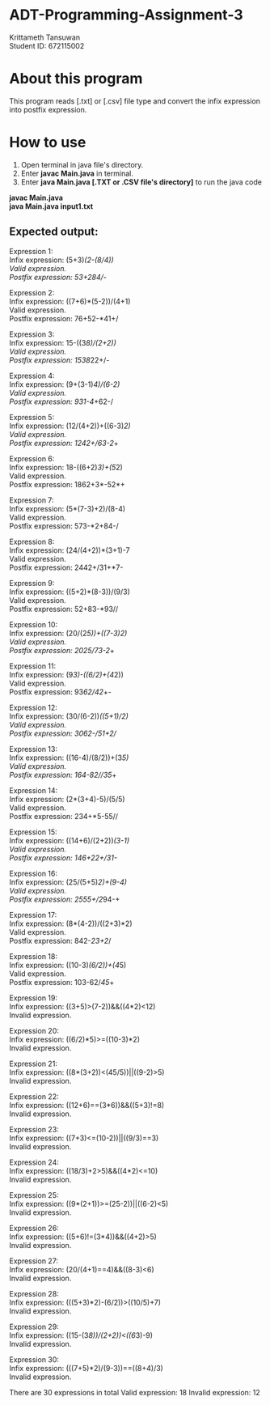 # ADT-Programming-Assignment-3
Krittameth Tansuwan  
Student ID: 672115002

# About this program  
This program reads [.txt] or [.csv] file type and convert the infix expression into postfix expression.  

# How to use  
1. Open terminal in java file's directory.
2. Enter **javac Main.java** in terminal.
3. Enter **java Main.java [.TXT or .CSV file's directory]** to run the java code
  
**javac Main.java**  
**java Main.java input1.txt**  
## Expected output:  
Expression 1:  
Infix expression: (5+3)*(2-(8/4))  
Valid expression.  
Postfix expression: 53+284/-*  
  
Expression 2:  
Infix expression: ((7+6)*(5-2))/(4+1)  
Valid expression.  
Postfix expression: 76+52-*41+/  
  
Expression 3:  
Infix expression: 15-((3*8)/(2+2))  
Valid expression.  
Postfix expression: 1538*22+/-  
  
Expression 4:  
Infix expression: (9+(3-1)*4)/(6-2)  
Valid expression.  
Postfix expression: 931-4*+62-/  
  
Expression 5:  
Infix expression: (12/(4+2))+((6-3)*2)  
Valid expression.  
Postfix expression: 1242+/63-2*+  
  
Expression 6:  
Infix expression: 18-((6+2)*3)+(5*2)  
Valid expression.  
Postfix expression: 1862+3*-52*+  
  
Expression 7:  
Infix expression: (5*(7-3)+2)/(8-4)  
Valid expression.  
Postfix expression: 573-*2+84-/  
  
Expression 8:  
Infix expression: (24/(4+2))*(3+1)-7  
Valid expression.  
Postfix expression: 2442+/31+*7-  
  
Expression 9:  
Infix expression: ((5+2)*(8-3))/(9/3)  
Valid expression.  
Postfix expression: 52+83-*93//  
  
Expression 10:  
Infix expression: (20/(2*5))+((7-3)*2)  
Valid expression.  
Postfix expression: 2025*/73-2*+  
  
Expression 11:  
Infix expression: (9*3)-((6/2)+(4*2))  
Valid expression.  
Postfix expression: 93*62/42*+-  
  
Expression 12:  
Infix expression: (30/(6-2))*((5+1)/2)  
Valid expression.  
Postfix expression: 3062-/51+2/*  
  
Expression 13:  
Infix expression: ((16-4)/(8/2))+(3*5)  
Valid expression.  
Postfix expression: 164-82//35*+  
  
Expression 14:  
Infix expression: (2*(3+4)-5)/(5/5)  
Valid expression.  
Postfix expression: 234+*5-55//  
  
Expression 15:  
Infix expression: ((14+6)/(2+2))*(3-1)  
Valid expression.  
Postfix expression: 146+22+/31-*  
  
Expression 16:  
Infix expression: (25/(5+5)*2)+(9-4)  
Valid expression.  
Postfix expression: 2555+/2*94-+  
  
Expression 17:  
Infix expression: (8*(4-2))/((2+3)*2)  
Valid expression.  
Postfix expression: 842-*23+2*/  
  
Expression 18:  
Infix expression: ((10-3)*(6/2))+(4*5)  
Valid expression.  
Postfix expression: 103-62/*45*+  
  
Expression 19:  
Infix expression: ((3+5)>(7-2))&&((4*2)<12)  
Invalid expression.  
  
Expression 20:  
Infix expression: ((6/2)*5)>=((10-3)*2)  
Invalid expression.  
  
Expression 21:  
Infix expression: ((8*(3+2))<(45/5))||((9-2)>5)  
Invalid expression.  
  
Expression 22:  
Infix expression: ((12+6)==(3*6))&&((5+3)!=8)  
Invalid expression.  
  
Expression 23:  
Infix expression: ((7+3)<=(10-2))||((9/3)==3)  
Invalid expression.  
  
Expression 24:  
Infix expression: ((18/3)+2>5)&&((4*2)<=10)  
Invalid expression.  
  
Expression 25:  
Infix expression: ((9*(2+1))>=(25-2))||((6-2)<5)  
Invalid expression.  
  
Expression 26:  
Infix expression: ((5+6)!=(3*4))&&((4+2)>5)  
Invalid expression.  
  
Expression 27:  
Infix expression: (20/(4+1)==4)&&((8-3)<6)  
Invalid expression.  
  
Expression 28:  
Infix expression: (((5+3)*2)-(6/2))>((10/5)+7)  
Invalid expression.  
  
Expression 29:  
Infix expression: ((15-(3*8))/(2+2))<((6*3)-9)  
Invalid expression.  
  
Expression 30:  
Infix expression: (((7+5)*2)/(9-3))==((8+4)/3)  
Invalid expression.  
  
There are 30 expressions in total
Valid expression: 18
Invalid expression: 12
